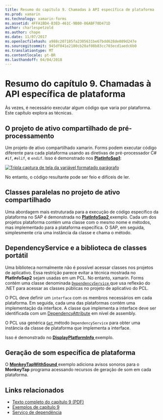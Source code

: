 ```yaml
---
title: Resumo do capítulo 9. Chamadas à API específica de plataforma
ms.prod: xamarin
ms.technology: xamarin-forms
ms.assetid: 4FFA1BD4-B3ED-461C-9B00-06ABF70D471D
author: charlespetzold
ms.author: chape
ms.date: 11/07/2017
ms.openlocfilehash: a988c207185fa2305631be67bdd628de089d247e
ms.sourcegitcommit: 945df041e2180cb20af08b83cc703ecd1aedc6b0
ms.translationtype: MT
ms.contentlocale: pt-BR
ms.lasthandoff: 04/04/2018
---
```

# <a name="summary-of-chapter-9-platform-specific-api-calls"></a>Resumo do capítulo 9. Chamadas à API específica de plataforma

Às vezes, é necessário executar algum código que varia por plataforma. Este capítulo explora as técnicas.

## <a name="preprocessing-in-the-shared-asset-project"></a>O projeto de ativo compartilhado de pré-processamento

Um projeto de ativo compartilhado xamarin. Forms podem executar código diferente para cada plataforma usando as diretivas de pré-processador C# `#if`, `#elif`, e `endif`. Isso é demonstrado nos [ **PlatInfoSap1**](https://github.com/xamarin/xamarin-forms-book-samples/tree/master/Chapter09/PlatInfoSap1):

[![Tripla captura de tela da variável formatado parágrafo](images/ch09fg01-small.png "modelo do dispositivo e o sistema operacional")](images/ch09fg01-large.png#lightbox "modelo do dispositivo e o sistema operacional")

No entanto, o código resultante pode ser feio e difíceis de ler.

## <a name="parallel-classes-in-the-shared-asset-project"></a>Classes paralelas no projeto de ativo compartilhado

Uma abordagem mais estruturada para a execução de código específico da plataforma no SAP é demonstrada no [ **PlatInfoSap2** ](https://github.com/xamarin/xamarin-forms-book-samples/tree/master/Chapter09/PlatInfoSap2) exemplo. Cada um dos projetos plataforma contém uma classe com o mesmo nome e métodos, mas implementado para a plataforma específica. O SAP, em seguida, simplesmente cria uma instância da classe e chama o método.

## <a name="dependencyservice-and-the-portable-class-library"></a>DependencyService e a biblioteca de classes portátil

Uma biblioteca normalmente não é possível acessar classes nos projetos de aplicativo. Essa restrição parece evitar a técnica mostrada no **PlatInfoSap2** sejam usadas em um PCL. No entanto, xamarin. Forms contém uma classe denominada [ `DependencyService` ](https://developer.xamarin.com/api/type/Xamarin.Forms.DependencyService/) que usa reflexão do .NET para acessar as classes públicas no projeto de aplicativo do PCL.

O PCL deve definir um `interface` com os membros necessários em cada plataforma. Em seguida, cada uma das plataformas contém uma implementação da interface. A classe que implementa a interface deve ser identificada com um [DependencyAttribute](https://developer.xamarin.com/api/type/Xamarin.Forms.DependencyAttribute/) em nível de assembly.

O PCL usa genérica [ `Get` ](https://developer.xamarin.com/api/member/Xamarin.Forms.DependencyService.Get{T}/p/Xamarin.Forms.DependencyFetchTarget/) método `DependencyService` para obter uma instância da classe de plataforma que implementa a interface.

Isso é demonstrado no [ **DisplayPlatformInfo** ](https://github.com/xamarin/xamarin-forms-book-samples/tree/master/Chapter09/DisplayPlatformInfo) exemplo.

## <a name="platform-specific-sound-generation"></a>Geração de som específica de plataforma

O [ **MonkeyTapWithSound** ](https://github.com/xamarin/xamarin-forms-book-samples/tree/master/Chapter09/MonkeyTapWithSound) exemplo adiciona avisos sonoros para o **MonkeyTap** programa acessando recursos de geração de som em cada plataforma.



## <a name="related-links"></a>Links relacionados

- [Texto completo do capítulo 9 (PDF)](https://download.xamarin.com/developer/xamarin-forms-book/XamarinFormsBook-Ch09-Apr2016.pdf)
- [Exemplos de capítulo 9](https://github.com/xamarin/xamarin-forms-book-samples/tree/master/Chapter09)
- [Serviço de dependência](~/xamarin-forms/app-fundamentals/dependency-service/index.md)

